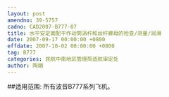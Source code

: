```yaml
---
layout: post
amendno: 39-5757
cadno: CAD2007-B777-07
title: 水平安定面配平作动筒涡杆和丝杆螺母的检查/测量/润滑
date: 2007-09-17 00:00:00 +0800
effdate: 2007-10-02 00:00:00 +0800
tag: B777
categories: 民航中南地区管理局适航审定处
author: 陶娟
---
```


##适用范围:
所有波音B777系列飞机。

